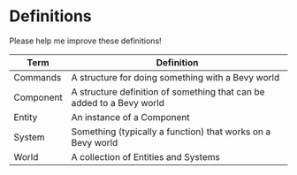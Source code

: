# Definitions

Please help me improve these definitions!

Term     |Definition
---------|-------------------------------------------------
Commands |A structure for doing something with a Bevy world
Component|A structure definition of something that can be added to a Bevy world
Entity   |An instance of a Component
System   |Something (typically a function) that works on a Bevy world
World    |A collection of Entities and Systems

